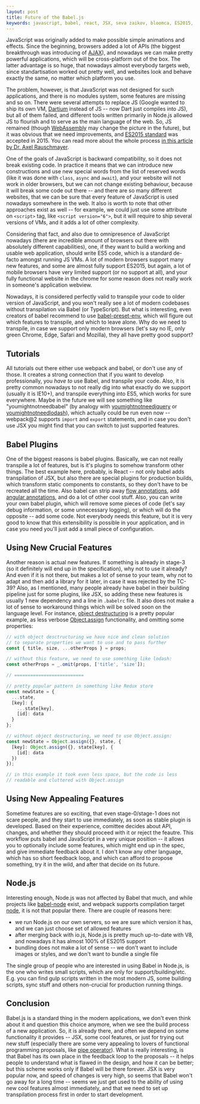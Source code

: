 ```yaml
---
layout: post
title: Future of the Babel.js
keywords: javascript, babel, react, JSX, seva zaikov, bloomca, ES2015, ES6, modern javascript, transpilation, future of javascript, ECMAScript, TC39
---
```


JavaScript was originally added to make possible simple animations and effects. Since the beginning, browsers added a lot of APIs (the biggest breakthrough was introducing of [AJAX](https://developer.mozilla.org/en-US/docs/AJAX)), and nowadays we can make pretty powerful applications, which will be cross-platform out of the box. The latter advantage is so huge, that nowadays almost everybody targets web, since standartisation worked out pretty well, and websites look and behave exactly the same, no matter which platform you use.

The problem, however, is that JavaScript was not designed for such applications, and there is no modules system, some features are missing and so on. There were several attempts to replace JS (Google wanted to ship its own VM, [Dartium](https://webdev.dartlang.org/tools/dartium) instead of JS -- now Dart just compiles into JS), but all of them failed, and different tools written primarily in Node.js allowed JS to flourish and to serve as the main language of the web. So, JS remained (though [WebAssembly](http://webassembly.org/) may change the picture in the future), but it was obvious that we need improvements, and [ES2015 standard](https://www.ecma-international.org/ecma-262/6.0/) was accepted in 2015. You can read more about the whole process [in this article by Dr. Axel Rauschmayer](http://2ality.com/2015/11/tc39-process.html).

One of the goals of JavaScript is backward compatibility, so it does not break existing code. In practice it means that we can introduce new constructions and use new special words from the list of reserved words (like it was done with `class`, `async` and `await`), and your website will not work in older browsers, but we can not change existing behaviour, because it will break some code out there -- and there are so many different websites, that we can be sure that every feature of JavaScript is used nowadays somewhere in the web. It also is worth to note that other approaches exist as well -- for example, we could just use some attribute on `<script>` tag, like `<script version="6">`, but it will require to ship several versions of VMs, and it adds a lot of other complexity.

Considering that fact, and also due to omnipresence of JavaScript nowadays (there are incredible amount of browsers out there with absolutely different capabilities), one, if they want to build a working and usable web application, should write ES5 code, which is a standard de-facto amongst running JS VMs. A lot of modern browsers support many new features, and some are almost fully support ES2015, but again, a lot of mobile browsers have very limited support (or no support at all), and your fully functional website in the chrome for some reason does not really work in someone's application webview.

Nowadays, it is considered perfectly valid to transpile your code to older version of JavaScript, and you won't really see a lot of modern codebases without transpilation via Babel (or TypeScript). But what is interesting, even creators of babel recommend to use [babel-preset-env](https://github.com/babel/babel/tree/master/experimental/babel-preset-env), which will figure out which features to transpile, and which to leave alone. Why do we need to transpile, in case we support only modern browsers (let's say no IE, only green Chrome, Edge, Safari and Mozilla), they all have pretty good support?

## Tutorials

All tutorials out there either use webpack and babel, or don't use any of those. It creates a strong connection that if you want to develop professionally, you _have to_ use Babel, and transpile your code. Also, it is pretty common nowadays to not really dig into what exactly do we support (usually it is IE10+), and transpile everything into ES5, which works for sure everywhere.
Maybe in the future we will see something like "youmightnotneedbabel" (by analogy with [youmightnotneedjquery](http://youmightnotneedjquery.com/) or [youmightnotneedlodash](https://youmightnotneed.com/lodash/)), which actually could be run even now -- webpack@2 supports `import` and `export` statements, and in case you don't use JSX you might find that you can switch to just supported features.

## Babel Plugins

One of the biggest reasons is babel plugins. Basically, we can not really transpile a lot of features, but is it's plugins to somehow transform other things. The best example here, probably, is React -- not only babel adds transpilation of JSX, but also there are special plugins for production builds, which transform static components to constants, so they don't have to be recreated all the time. Also babel can strip away [flow annotations](https://babeljs.io/docs/plugins/transform-flow-strip-types/), add [angular annotations](https://www.npmjs.com/package/babel-plugin-angularjs-annotate), and do a lot of other cool stuff.
Also, you can write your own babel plugin, which will remove some pieces of code (let's say debug information, or some unnecessary logging), or which will do the opposite -- add some code. Not everybody needs this feature, but it is very good to know that this extensibility is possible in your application, and in case you need you'll just add a small piece of configuration.

## Using New Crucial Features

Another reason is actual new features. If something is already in stage-3 (so it definitely will end up in the specification), why not to use it already? And even if it is not there, but makes a lot of sense to your team, why not to adapt and then add a library for it later, in case it was rejected by the TC-39?
Also, as I mentioned, many people already have babel in their building pipeline just for some plugins, like JSX, so adding these new features is usually 1 new dependency and a line in `.babelrc` file.
It also does not make a lot of sense to workaround things which will be solved soon on the language level. For instance, [object destructuring](https://developer.mozilla.org/en-US/docs/Web/JavaScript/Reference/Operators/Destructuring_assignment) is a pretty popular example, as less verbose [Object.assign](https://developer.mozilla.org/en-US/docs/Web/JavaScript/Reference/Global_Objects/Object/assign) functionality, and omitting some properties:

```js
// with object desctructuring we have nice and clean solution
// to separate properties we want to use and to pass further
const { title, size, ...otherProps } = props;

// without this feature, we need to use something like lodash:
const otherProps = _.omit(props, ['title', 'size']);

// ==========================

// pretty popular pattern in something like Redux store
const newState = {
  ...state,
  [key]: {
    ...state[key],
    [id]: data
  }
};

// without object destructuring, we need to use Object.assign:
const newState = Object.assign({}, state, {
  [key]: Object.assign({}, state[key], {
    [id]: data
  })
});

// in this example it took even less space, but the code is less
// readable and cluttered with Object.assign
```

## Using New Appealing Features

Sometime features are so exciting, that even stage-0/stage-1 does not scare people, and they start to use immediately, as soon as stable plugin is developed. Based on their experience, comittee decides about API, changes, and whether they should proceed with it or reject the feautre. This workflow puts babel and JavaScript in a very unique position -- it allows you to optionally include some features, which might end up in the spec, and give immediate feedback about it. I don't know any other language, which has so short feedback loop, and which can afford to propose something, try it in the wild, and after that decide on its future.

## Node.js

Interesting enough, Node.js was not affected by Babel that much, and while projects like [babel-node](https://babeljs.io/docs/usage/cli/#babel-node) exist, and webpack supports compilation target [node](https://webpack.js.org/configuration/target/), it is not that popular there. There are couple of reasons here:

- we run Node.js on our own servers, so we are sure which version it has, and we can just choose set of allowed features
- after merging back with io.js, Node.js is pretty much up-to-date with V8, and nowadays it has almost 100% of ES2015 support
- bundling does not make a lot of sense -- we don't want to include images or styles, and we don't want to bundle a single file

The single group of people who are interested in using Babel in Node.js, is the one who writes small scripts, which are only for support/building/etc. E.g. you can find gulp scripts written in the most modern JS, some building scripts, sync stuff and others non-crucial for production running things.

## Conclusion

Babel.js is a standard thing in the modern applications, we don't even think about it and question this choice anymore, when we see the build process of a new application. So, it is already there, and often we depend on some functionality it provides -- JSX, some cool features, or just for trying out new stuff (especially there are some very appealing to lovers of functional programming proposals, like [pipe operator](https://github.com/tc39/proposal-pipeline-operator)).
What is really interesting, is that Babel has its own place in the feedback loop to the proposals -- it helps people to understand what is flawed in the design, and how it can be better; but this scheme works only if Babel will be there forever. JSX is very popular now, and speed of changes is very high, so seems that Babel won't go away for a long time -- seems we just get used to the ability of using new cool features almost immediately, and that we need to set up transpilation process first in order to start development.
